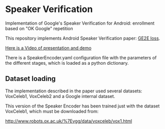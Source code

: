 # Speaker Verification
Implementation of Google's Speaker Verification for Android: enrollment based on "OK Google" repetition

This repository implements Android Speaker Verification paper: [GE2E loss](https://arxiv.org/abs/1710.10467).

[Here is a Video of presentation and demo](https://www.youtube.com/watch?v=sSPnZogKkd8)

There is a SpeakerEncoder.yaml configuration file with the parameters of the different stages, which is loaded as a python dictionary.

## Dataset loading

The implementation described in the paper used several datasets: VoxCeleb1, VoxCeleb2 and a Google internal dataset.

This version of the Speaker Encoder has been trained just with the dataset VoxCeleb1, which must be downloaded from:

http://www.robots.ox.ac.uk/%7Evgg/data/voxceleb/vox1.html
